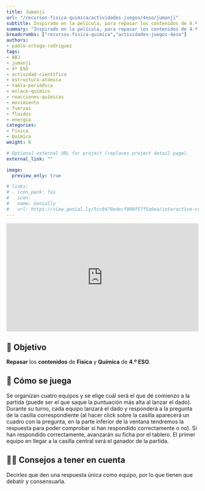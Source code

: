 ```yaml
---
title: Jumanji
url: "/recursos-fisica-quimica/actividades-juegos/4eso/jumanji"
subtitle: Inspirado en la película, para repasar los contenidos de 4.º ESO de una manera *salvaje*
summary: "Inspirado en la película, para repasar los contenidos de 4.º ESO de una manera *salvaje*."
breadcrumbs: ["recursos-fisica-quimica","actividades-juegos-4eso"]
authors:
- pablo-ortega-rodriguez
tags:
- ABJ
- jumanji
- 4º ESO
- actividad-científica
- estructura-atómica
- tabla-periódica
- enlace-químico
- reacciones-químicas
- movimiento
- fuerzas
- fluidos
- energía
categories:
- Física
- Química
weight: 6

# Optional external URL for project (replaces project detail page).
external_link: ""

image:
  preview_only: true

# links:
# - icon_pack: fas
#   icon:
#   name: Genially
#   url: https://view.genial.ly/5cc9479edecf900f57f5a6ea/interactive-content-jumanji-fisica-y-quimica
---
```


<div style="width: 100%;"><div style="position: relative; padding-bottom: 56.25%; padding-top: 0; height: 0;"><iframe frameborder="0" width="2133.3333333333335px" height="1200px" style="position: absolute; top: 0; left: 0; width: 100%; height: 100%;" src="https://view.genial.ly/5cc9479edecf900f57f5a6ea" type="text/html" allowscriptaccess="always" allowfullscreen="true" scrolling="yes" allownetworking="all"></iframe> </div> </div>

## 🎯 Objetivo

**Repasar** los **contenidos** de **Física** y **Química** de **4.º ESO**.

## 🎲 Cómo se juega

Se organizan cuatro equipos y se elige cuál será el que dé comienzo a la partida (puede ser el que saque la puntuación más alta al lanzar el dado). Durante su turno, cada equipo lanzará el dado y responderá a la pregunta de la casilla correspondiente (al hacer click sobre la casilla aparecerá un cuadro con la pregunta, en la parte inferior de la ventana tendremos la respuesta para poder comprobar si han respondido correctamente o no). Si han respondido correctamente, avanzarán su ficha por el tablero. El primer equipo en llegar a la casilla central será el ganador de la partida.

## 🧑‍🏫 Consejos a tener en cuenta

Decirles que den una respuesta única como equipo, por lo que tienen que debatir y consensuarla.